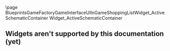 \page BlueprintsGameFactoryGameInterfaceUIInGameShoppingListWidget_ActiveSchematicContainer Widget_ActiveSchematicContainer
## Widgets aren't supported by this documentation (yet)
